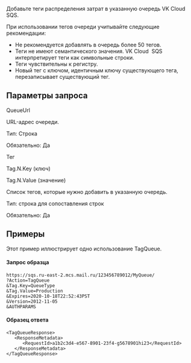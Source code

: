 Добавьте теги распределения затрат в указанную очередь VK Cloud  SQS.

При использовании тегов очереди учитывайте следующие рекомендации:

- Не рекомендуется добавлять в очередь более 50 тегов.
- Теги не имеют семантического значения. VK Cloud  SQS интерпретирует теги как символьные строки.
- Теги чувствительны к регистру.
- Новый тег с ключом, идентичным ключу существующего тега, перезаписывает существующий тег.

## Параметры запроса

QueueUrl

URL-адрес очереди.

Тип: Строка

Обязательно: Да

Тег

Tag.N.Key (ключ)

Tag.N.Value (значение)

Список тегов, которые нужно добавить в указанную очередь.

Тип: строка для сопоставления строк

Обязательно: Да

## Примеры

Этот пример иллюстрирует одно использование TagQueue.

#### Запрос образца

```
https://sqs.ru-east-2.mcs.mail.ru/123456789012/MyQueue/
?Action=TagQueue
&Tag.Key=QueueType
&Tag.Value=Production
&Expires=2020-10-18T22:52:43PST
&Version=2012-11-05
&AUTHPARAMS
```

#### Образец ответа

```
<TagQueueResponse>
   <ResponseMetadata>
      <RequestId>a1b2c3d4-e567-8901-23f4-g5678901hi23</RequestId>
   </ResponseMetadata>
</TagQueueResponse>
```
